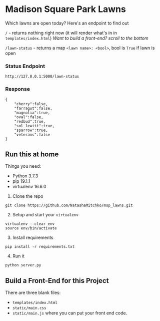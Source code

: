 # Madison Square Park Lawns

Which lawns are open today? Here's an endpoint to find out

`/` - returns nothing right now (it will render what's in in `templates/index.html`) *Want to build a front-end? scroll to the bottom*

`/lawn-status` - returns a map `<lawn name>: <bool>`, bool is `True` if lawn is open


### Status Endpoint
```
http://127.0.0.1:5000/lawn-status
```

### Response
```
{
    "cherry":false,
    "farragut":false,
    "magnolia":true,
    "oval":false,
    "redbud":true,
    "sol_lewitt":true,
    "sparrow":true,
    "veterans":false
}
```

## Run this at home

Things you need:
- Python 3.7.3
- pip 19.1.1
- virtualenv 16.6.0

1. Clone the repo
```
git clone https://github.com/NatashaMitchko/msp_lawns.git
```

2. Setup and start your `virtualenv`
```
virtualenv --clear env
source env/bin/activate
```

3. Install requirements
```
pip install -r requirements.txt
```

4. Run it
```
python server.py
```

## Build a Front-End for this Project

There are three blank files:
- `templates/index.html`
- `static/main.css`
- `static/main.js`
where you can put your front end code.